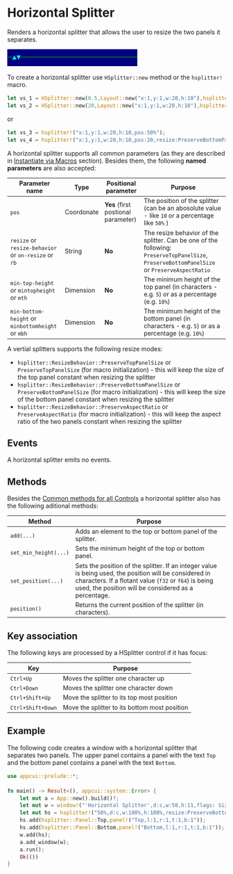 # Horizontal Splitter

Renders a horizontal splitter that allows the user to resize the two panels it separates.

<img src="img/hsplitter.png" width=300/>

To create a horizontal splitter use `HSplitter::new` method or the `hsplitter!` macro.

```rust
let vs_1 = HSplitter::new(0.5,Layout::new("x:1,y:1,w:20,h:10"),hsplitter::ResizeBehavior::PreserveBottomPanelSize);
let vs_2 = HSplitter::new(20,Layout::new("x:1,y:1,w:20,h:10"),hsplitter::ResizeBehavior::PreserveBottomPanelSize);
```

or

```rust
let vs_3 = hsplitter!("x:1,y:1,w:20,h:10,pos:50%");
let vs_4 = hsplitter!("x:1,y:1,w:20,h:10,pos:20,resize:PreserveBottomPanelSize");
```


A horizontal splitter supports all common parameters (as they are described in [Instantiate via Macros](../instantiate_via_macros.md) section). Besides them, the following **named parameters** are also accepted:

| Parameter name                                       | Type       | Positional parameter                | Purpose                                                                                                                                      |
| ---------------------------------------------------- | ---------- | ----------------------------------- | -------------------------------------------------------------------------------------------------------------------------------------------- |
| `pos`                                                | Coordonate | **Yes** (first postional parameter) | The position of the splitter (can be an abosolute value - like `10` or a percentage like `50%` )                                             |
| `resize` or `resize-behavior` or `on-resize` or `rb` | String     | **No**                              | The resize behavior of the splitter. Can be one of the following: `PreserveTopPanelSize`, `PreserveBottomPanelSize` or `PreserveAspectRatio` |
| `min-top-height` or `mintopheight` or `mth`          | Dimension  | **No**                              | The minimum height of the top panel (in characters - e.g. `5`) or as a percentage (e.g. `10%`)                                               |
| `min-bottom-height` or `minbottomheight` or `mbh`    | Dimension  | **No**                              | The minimum height of the bottom panel (in characters - e.g. `5`) or as a percentage (e.g. `10%`)                                            |

A vertial splitters supports the following resize modes:
* `hsplitter::ResizeBehavior::PreserveTopPanelSize` or `PreserveTopPanelSize` (for macro initialization) - this will keep the size of the top panel constant when resizing the splitter  
* `hsplitter::ResizeBehavior::PreserveBottomPanelSize` or `PreserveBottomPanelSize` (for macro initialization) - this will keep the size of the bottom panel constant when resizing the splitter   
* `hsplitter::ResizeBehavior::PreserveAspectRatio` or `PreserveAspectRatio` (for macro initialization) - this will keep the aspect ratio of the two panels constant when resizing the splitter  


## Events

A horizontal splitter emits no events.

## Methods

Besides the [Common methods for all Controls](../common_methods.md) a horizontal splitter also has the following aditional methods:

| Method                | Purpose                                                                                                                                                                                                                   |
| --------------------- | ------------------------------------------------------------------------------------------------------------------------------------------------------------------------------------------------------------------------- |
| `add(...)`            | Adds an element to the top or bottom panel of the splitter.                                                                                                                                                               |
| `set_min_height(...)` | Sets the minimum height of the top or bottom panel.                                                                                                                                                                       |
| `set_position(...)`   | Sets the position of the splitter.  If an integer value is being used, the position will be considered in characters. If a flotant value (`f32` or `f64`) is being used, the position will be considered as a percentage. |
| `position()`          | Returns the current position of the splitter (in characters).                                                                                                                                                             |

## Key association

The following keys are processed by a HSplitter control if it has focus:

| Key               | Purpose                                       |
| ----------------- | --------------------------------------------- |
| `Ctrl+Up`         | Moves the splitter one character up           |
| `Ctrl+Down`       | Moves the splitter one character down         |
| `Ctrl+Shift+Up`   | Move the splitter to its top most position    |
| `Ctrl+Shift+Down` | Move the splitter to its bottom most position |

## Example

The following code creates a window with a horizontal splitter that separates two panels. The upper panel contains a panel with the text `Top` and the bottom panel contains a panel with the text `Bottom`.

```rust
use appcui::prelude::*;

fn main() -> Result<(), appcui::system::Error> {
    let mut a = App::new().build()?;
    let mut w = window!("'Horizontal Splitter',d:c,w:50,h:11,flags: Sizeable");
    let mut hs = hsplitter!("50%,d:c,w:100%,h:100%,resize:PreserveBottomPanelSize");
    hs.add(hsplitter::Panel::Top,panel!("Top,l:1,r:1,t:1,b:1"));
    hs.add(hsplitter::Panel::Bottom,panel!("Bottom,l:1,r:1,t:1,b:1"));
    w.add(hs);
    a.add_window(w);
    a.run();
    Ok(())
}
```